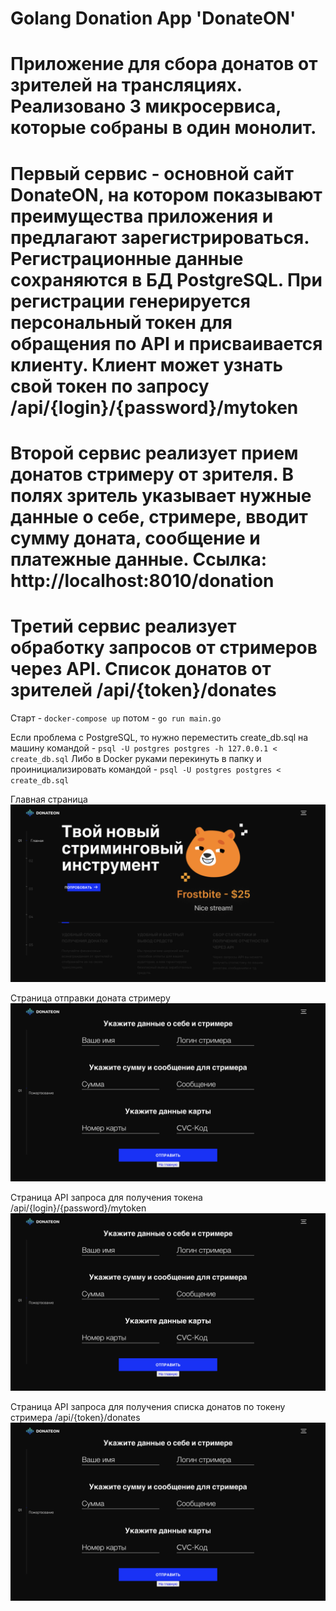# Golang Donation App 'DonateON'

# Приложение для сбора донатов от зрителей на трансляциях. Реализовано 3 микросервиса, которые собраны в один монолит.
# Первый сервис - основной сайт DonateON, на котором показывают преимущества приложения и предлагают зарегистрироваться. Регистрационные данные сохраняются в БД PostgreSQL. При регистрации генерируется персональный токен для обращения по API и присваивается клиенту. Клиент может узнать свой токен по запросу /api/{login}/{password}/mytoken
# Второй сервис реализует прием донатов стримеру от зрителя. В полях зритель указывает нужные данные о себе, стримере, вводит сумму доната, сообщение и платежные данные. Ссылка: http://localhost:8010/donation
# Третий сервис реализует обработку запросов от стримеров через API. Список донатов от зрителей /api/{token}/donates 

Старт - `docker-compose up` потом - `go run main.go`

Если проблема с PostgreSQL, то нужно переместить create_db.sql на машину командой - `psql -U postgres postgres -h 127.0.0.1 < create_db.sql`
Либо в Docker руками перекинуть в папку и проинициализировать командой - `psql -U postgres postgres < create_db.sql`

Главная страница
![Alt text](prew/prew1.png?raw=true "Main")

Страница отправки доната стримеру
![Alt text](prew/prew2.png?raw=true "Donate")

Страница API запроса для получения токена /api/{login}/{password}/mytoken
![Alt text](prew/prew2.png?raw=true "Token")

Страница API запроса для получения списка донатов по токену стримера /api/{token}/donates
![Alt text](prew/prew2.png?raw=true "List")
